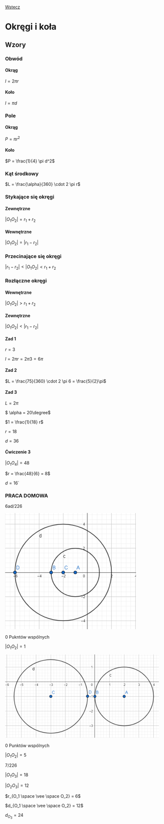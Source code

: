 [Wstecz](../matematyka.md)

# Okręgi i koła

## Wzory

### Obwód

#### Okrąg

$`l = 2 \pi r`$

#### Koło

$`l = \pi d`$

### Pole

#### Okrąg

$`P = \pi r^2`$

#### Koło

$`P = \frac{1}{4} \pi d^2`$

### Kąt środkowy

$`L = \frac{\alpha}{360} \cdot 2 \pi r`$

### Stykające się okręgi

#### Zewnętrzne

$`|O_1O_2| = r_1 + r_2`$

#### Wewnętrzne

$`|O_1O_2| = |r_1 - r_2|`$

### Przecinające się okręgi

$`|r_1-r_2| < |O_1O_2| < r_1 + r_2`$

### Rozłączne okręgi

#### Wewnętrzne

$`|O_1O_2| > r_1 + r_2`$

#### Zewnętrzne

$`|O_1O_2| < |r_1 - r_2|`$

#### Zad 1

$`r = 3`$

$`l = 2 \pi r = 2 \pi 3 = 6 \pi`$

#### Zad 2

$`L = \frac{75}{360} \cdot 2 \pi 6 = \frac{5}{2}\pi`$

#### Zad 3

$`L = 2\pi`$

$` \alpha = 20\degree`$

$`1 = \frac{1}{18} r`$

$`r = 18`$

$`d = 36`$

#### Ćwiczenie 3

$`|O_1O_4| = 48`$

$`r = \frac{48}{6} = 8`$

$`d = 16`$`

### PRACA DOMOWA

6ad/226

![](226/6a.png)

0 Pukntów wspólnych

$`|O_1O_2| = 1`$

![alt text](226/6d.png)

0 Punktów wspólnych

$`|O_1O_2| = 5`$

7/226

$`|O_1O_3| = 18`$

$`|O_2O_3| = 12`$

$`r_{O_1 \space \vee \space O_2} = 6`$

$`d_{O_1 \space \vee \space O_2} = 12`$

$`d_{O_3} = 24`$